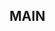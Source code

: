 ## MAIN

[link text itself]: http://leonstel.github.io/first
[link text itself]: http://leonstel.github.io/second